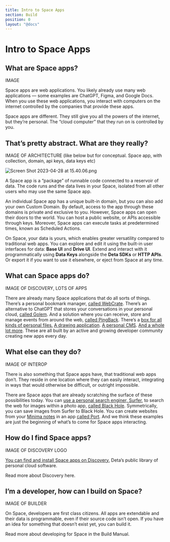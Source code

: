 ```yaml
---
title: Intro to Space Apps
section: Build
position: 0
layout: "@docs"
---
```


# Intro to Space Apps

## What are Space apps?

IMAGE

Space apps are web applications. You likely already use many web applications — some examples are ChatGPT, Figma, and Google Docs. When you use these web applications, you interact with computers on the internet controlled by the companies that provide these apps.

Space apps are different. They still give you all the powers of the internet, but they’re personal. The “cloud computer” that they run on is controlled by you.

## That’s pretty abstract. What are they really?

IMAGE OF ARCHITECTURE (like below but for conceptual. Space app, with collection, domain, api keys, data keys etc)

![Screen Shot 2023-04-28 at 15.40.06.png](Intro%20to%20Space%20Apps%209ac4481f8fab48c8986342f0981f8b36/Screen_Shot_2023-04-28_at_15.40.06.png)

A Space app is a “package” of runnable code connected to a reservoir of data. The code runs and the data lives in your Space, isolated from all other users who may use the same Space app.

An individual Space app has a unique built-in domain, but you can also add your own Custom Domain. By default, access to the app through these domains is private and exclusive to you. However, Space apps can open their doors to the world. You can host a public website, or APIs accessible through keys. Moreover, Space apps can execute tasks at predetermined times, known as Scheduled Actions.

On Space, your data is yours, which enables greater versatility compared to traditional web apps. You can explore and edit it using the built-in user interfaces for data: **Base UI** and **Drive UI**. Extend and interact with it programmatically using **Data Keys** alongside the **Deta SDKs** or **HTTP APIs**. Or export it if you want to use it elsewhere, or eject from Space at any time. 

## What can Space apps do?

IMAGE OF DISCOVERY, LOTS OF APPS

There are already many Space applications that do all sorts of things. There’s a personal bookmark manager, [called WebCrate](https://deta.space/discovery/@maxs1/webcrate). There’s an alternative to ChatGPT that stores your conversations in your personal cloud, [called Golem](https://deta.space/discovery/@henrycunh/golem). And a solution where you can receive, store and manage events from around the web, [called PingBack](https://deta.space/discovery/@maximilianheidenreich/pingback). There’s a [box for all kinds of personal files.](https://deta.space/discovery/@gyrooo/filebox) [A drawing application](https://deta.space/discovery/@deta/method-draw). [A personal CMS](https://deta.space/discovery/@sampoder/berowra-coy). [And a whole lot more](https://deta.space/discovery). These are all built by an active and growing developer community creating new apps every day. 

## What else can they do?

IMAGE OF INTEROP

There is also something that Space apps have, that traditional web apps don’t. They reside in one location where they can easily interact, integrating in ways that would otherwise be difficult, or outright impossible. 

There are Space apps that are already scratching the surface of these possibilities today. You can [use a personal search enginer, Surfer](https://deta.space/discovery/@sofa/surfer-uwm), to search the web for images within a photo app, [called Black Hole](https://deta.space/discovery/@mikhailsdv/black_hole-3kf). Symmetrically, you can save images from Surfer to Black Hole. You can create websites from your [Minima notes](https://deta.space/discovery/@maxs1/minima) in an app [called Port](https://deta.space/discovery/@maxs1/spaceport). And we think these examples are just the beginning of what’s to come for Space apps interacting.

## How do I find Space apps?

IMAGE OF DISCOVERY LOGO

[You can find and install Space apps on Discovery](https://deta.space/discovery), Deta’s public library of personal cloud software.

Read more about Discovery here.

## I’m a developer, how can I build on Space?

IMAGE OF BUILDER

On Space, developers are first class citizens. All apps are extendable and their data is programmable, even if their source code isn’t open. If you have an idea for something that doesn’t exist yet, you can build it.

Read more about developing for Space in the Build Manual.